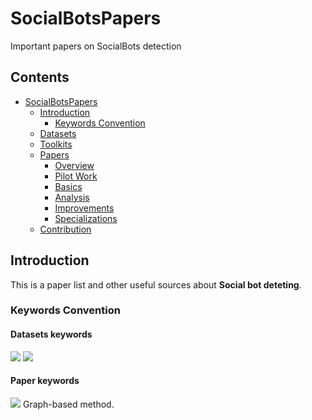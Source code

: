 # SocialBotsPapers
Important papers on SocialBots detection

## Contents

- [SocialBotsPapers](#social-bots-papers)
  - [Introduction](#introduction)
    - [Keywords Convention](#keywords-convention)
  - [Datasets](#datasets)
  - [Toolkits](#toolkits)
  - [Papers](#papers)
    - [Overview](#overview)
    - [Pilot Work](#pilot-work)
    - [Basics](#basics)
    - [Analysis](#analysis)
    - [Improvements](#improvements)
    - [Specializations](#specializations)
  - [Contribution](#contribution)


## Introduction

This is a paper list and other useful sources about **Social bot deteting**. 

### Keywords Convention


#### Datasets keywords
![](https://img.shields.io/badge/Engilsh-Twitter-blue)
![](https://img.shields.io/badge/Chinese-Weibo-red)

#### Paper keywords
![](https://img.shields.io/badge/-Graph--Based-orange) Graph-based method.
